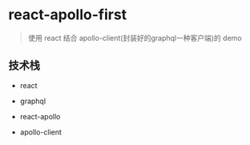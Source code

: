 # react-apollo-first

> 使用 react 结合 apollo-client(封装好的graphql一种客户端)的 demo

## 技术栈

- react

- graphql

- react-apollo

- apollo-client


